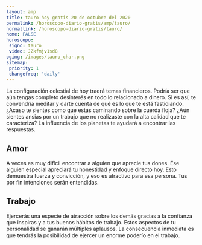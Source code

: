 ```yaml
---
layout: amp
title: tauro hoy gratis 20 de octubre del 2020 
permalink: /horoscopo-diario-gratis/amp/tauro/
normallink: /horoscopo-diario-gratis/tauro/
home: FALSE
horoscopo:
 signo: tauro
 video: JZkfmjv1sd8
ogimg: /images/tauro_char.png
sitemap:
 priority: 1
 changefreq: 'daily'
---
```



La configuración celestial de hoy traerá temas financieros. Podría ser que aún tengas completo desinterés en todo lo relacionado a dinero. Si es así, te convendría meditar y darte cuenta de qué es lo que te está fastidiando. ¿Acaso te sientes como que estás caminando sobre la cuerda floja? ¿Aún sientes ansias por un trabajo que no realizaste con la alta calidad que te caracteriza? La influencia de los planetas te ayudará a encontrar las respuestas.

## Amor

A veces es muy difícil encontrar a alguien que aprecie tus dones. Ese alguien especial apreciará tu honestidad y enfoque directo hoy. Esto demuestra fuerza y convicción, y eso es atractivo para esa persona. Tus por fin intenciones serán entendidas.

## Trabajo

Ejercerás una especie de atracción sobre los demás gracias a la confianza que inspiras y a tus buenos hábitos de trabajo. Estos aspectos de tu personalidad se ganarán múltiples aplausos. La consecuencia inmediata es que tendrás la posibilidad de ejercer un enorme poderío en el trabajo.